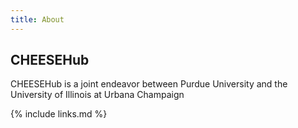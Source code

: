 ```yaml
---
title: About
---
```


## CHEESEHub

CHEESEHub is a joint endeavor between Purdue University and the University of Illinois at Urbana Champaign

{% include links.md %}
